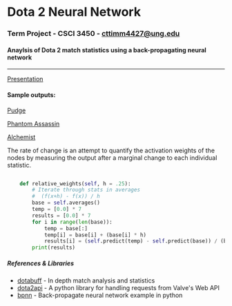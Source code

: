 # Dota 2 Neural Network
### Term Project - CSCI 3450 - cttimm4427@ung.edu
#### Anaylsis of Dota 2 match statistics using a back-propagating neural network
---

[Presentation](https://prezi.com/s9_rpnywxfb1/present/?auth_key=4v968uh&follow=o8tgwlhu_7dy&kw=present-s9_rpnywxfb1&rc=ref-158339460)
#### Sample outputs:
[Pudge](https://github.com/cttimm/d2nn/blob/master/src/sample_pudge)

[Phantom Assassin](https://github.com/cttimm/d2nn/blob/master/src/sample_pa)

[Alchemist](https://github.com/cttimm/d2nn/blob/master/src/sample_alch)

The rate of change is an attempt to quantify the activation weights of the nodes by measuring the output after a marginal change to each individual statistic. 
```Python

    def relative_weights(self, h = .25):
        # Iterate through stats in averages
        #  (f(x+h) - f(x)) / h 
        base = self.averages()
        temp = [0.0] * 7
        results = [0.0] * 7
        for i in range(len(base)):
            temp = base[:]
            temp[i] = base[i] + (base[i] * h)   
            results[i] = (self.predict(temp) - self.predict(base)) / (base[i] * h)
        print(results)
```

##### References & Libraries
* [dotabuff](https://www.dotabuff.com/) - In depth match analysis and statistics
* [dota2api](https://dota2api.readthedocs.io/en/latest/) - A python library for handling requests from Valve's Web API
* [bpnn](https://gist.github.com/yusugomori/2501438) - Back-propagate neural network example in python


